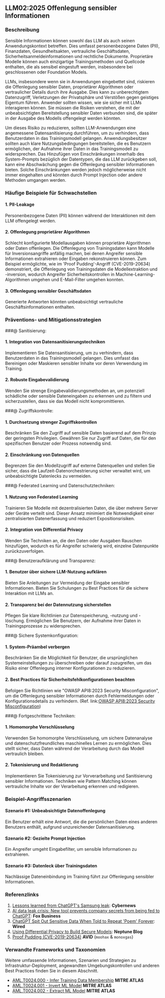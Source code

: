 ## LLM02:2025 Offenlegung sensibler Informationen

### Beschreibung

Sensible Informationen können sowohl das LLM als auch seinen Anwendungskontext betreffen. Dies umfasst personenbezogene Daten (PII), Finanzdaten, Gesundheitsakten, vertrauliche Geschäftsdaten, Sicherheitsanmeldeinformationen und rechtliche Dokumente. Proprietäre Modelle können auch einzigartige Trainingsmethoden und Quellcode enthalten, die als sensibel eingestuft werden, insbesondere bei geschlossenen oder Foundation Models.

LLMs, insbesondere wenn sie in Anwendungen eingebettet sind, riskieren die Offenlegung sensibler Daten, proprietärer Algorithmen oder vertraulicher Details durch ihre Ausgabe. Dies kann zu unberechtigtem Datenzugriff, Verletzungen der Privatsphäre und Verstößen gegen geistiges Eigentum führen. Anwender sollten wissen, wie sie sicher mit LLMs interagieren können. Sie müssen die Risiken verstehen, die mit der unbeabsichtigten Bereitstellung sensibler Daten verbunden sind, die später in der Ausgabe des Modells offengelegt werden könnten.

Um dieses Risiko zu reduzieren, sollten LLM-Anwendungen eine angemessene Datensanitisierung durchführen, um zu verhindern, dass Benutzerdaten in das Trainingsmodell gelangen. Anwendungsbesitzer sollten auch klare Nutzungsbedingungen bereitstellen, die es Benutzern ermöglichen, der Aufnahme ihrer Daten in das Trainingsmodell zu widersprechen. Das Hinzufügen von Einschränkungen innerhalb des System-Prompts bezüglich der Datentypen, die das LLM zurückgeben soll, kann eine Abschwächung gegen die Offenlegung sensibler Informationen bieten. Solche Einschränkungen werden jedoch möglicherweise nicht immer eingehalten und könnten durch Prompt Injection oder andere Methoden umgangen werden.

### Häufige Beispiele für Schwachstellen

#### 1. PII-Leakage
  Personenbezogene Daten (PII) können während der Interaktionen mit dem LLM offengelegt werden.
#### 2. Offenlegung proprietärer Algorithmen
  Schlecht konfigurierte Modellausgaben können proprietäre Algorithmen oder Daten offenlegen. Die Offenlegung von Trainingsdaten kann Modelle für Inversionsangriffe anfällig machen, bei denen Angreifer sensible Informationen extrahieren oder Eingaben rekonstruieren können. Zum Beispiel ermöglichte, wie im 'Proof Pudding'-Angriff (CVE-2019-20634) demonstriert, die Offenlegung von Trainingsdaten die Modellextraktion und -inversion, wodurch Angreifer Sicherheitskontrollen in Machine-Learning-Algorithmen umgehen und E-Mail-Filter umgehen konnten.
#### 3. Offenlegung sensibler Geschäftsdaten
  Generierte Antworten könnten unbeabsichtigt vertrauliche Geschäftsinformationen enthalten.

### Präventions- und Mitigationsstrategien

###@ Sanitisierung:

#### 1. Integration von Datensanitisierungstechniken
  Implementieren Sie Datensanitisierung, um zu verhindern, dass Benutzerdaten in das Trainingsmodell gelangen. Dies umfasst das Bereinigen oder Maskieren sensibler Inhalte vor deren Verwendung im Training.
#### 2. Robuste Eingabevalidierung
  Wenden Sie strenge Eingabevalidierungsmethoden an, um potenziell schädliche oder sensible Dateneingaben zu erkennen und zu filtern und sicherzustellen, dass sie das Modell nicht kompromittieren.

###@ Zugriffskontrolle:

#### 1. Durchsetzung strenger Zugriffskontrollen
  Beschränken Sie den Zugriff auf sensible Daten basierend auf dem Prinzip der geringsten Privilegien. Gewähren Sie nur Zugriff auf Daten, die für den spezifischen Benutzer oder Prozess notwendig sind.
#### 2. Einschränkung von Datenquellen
  Begrenzen Sie den Modellzugriff auf externe Datenquellen und stellen Sie sicher, dass die Laufzeit-Datenorchestrierung sicher verwaltet wird, um unbeabsichtigte Datenlecks zu vermeiden.

###@ Federated Learning und Datenschutztechniken:

#### 1. Nutzung von Federated Learning
  Trainieren Sie Modelle mit dezentralisierten Daten, die über mehrere Server oder Geräte verteilt sind. Dieser Ansatz minimiert die Notwendigkeit einer zentralisierten Datenerfassung und reduziert Expositionsrisiken.
#### 2. Integration von Differential Privacy
  Wenden Sie Techniken an, die den Daten oder Ausgaben Rauschen hinzufügen, wodurch es für Angreifer schwierig wird, einzelne Datenpunkte zurückzuverfolgen.

###@ Benutzeraufklärung und Transparenz:

#### 1. Benutzer über sichere LLM-Nutzung aufklären
  Bieten Sie Anleitungen zur Vermeidung der Eingabe sensibler Informationen. Bieten Sie Schulungen zu Best Practices für die sichere Interaktion mit LLMs an.
#### 2. Transparenz bei der Datennutzung sicherstellen
  Pflegen Sie klare Richtlinien zur Datenspeicherung, -nutzung und -löschung. Ermöglichen Sie Benutzern, der Aufnahme ihrer Daten in Trainingsprozesse zu widersprechen.

###@ Sichere Systemkonfiguration:

#### 1. System-Präambel verbergen
  Beschränken Sie die Möglichkeit für Benutzer, die ursprünglichen Systemeinstellungen zu überschreiben oder darauf zuzugreifen, um das Risiko einer Offenlegung interner Konfigurationen zu reduzieren.
#### 2. Best Practices für Sicherheitsfehlkonfigurationen beachten
  Befolgen Sie Richtlinien wie "OWASP API8:2023 Security Misconfiguration", um die Offenlegung sensibler Informationen durch Fehlermeldungen oder Konfigurationsdetails zu verhindern.
  (Ref. link:[OWASP API8:2023 Security Misconfiguration](https://owasp.org/API-Security/editions/2023/en/0xa8-security-misconfiguration/))

###@ Fortgeschrittene Techniken:

#### 1. Homomorphe Verschlüsselung
  Verwenden Sie homomorphe Verschlüsselung, um sichere Datenanalyse und datenschutzfreundliches maschinelles Lernen zu ermöglichen. Dies stellt sicher, dass Daten während der Verarbeitung durch das Modell vertraulich bleiben.
#### 2. Tokenisierung und Redaktierung
  Implementieren Sie Tokenisierung zur Vorverarbeitung und Sanitisierung sensibler Informationen. Techniken wie Pattern Matching können vertrauliche Inhalte vor der Verarbeitung erkennen und redigieren.

### Beispiel-Angriffsszenarien

#### Szenario #1: Unbeabsichtigte Datenoffenlegung
  Ein Benutzer erhält eine Antwort, die die persönlichen Daten eines anderen Benutzers enthält, aufgrund unzureichender Datensanitisierung.
#### Szenario #2: Gezielte Prompt Injection
  Ein Angreifer umgeht Eingabefilter, um sensible Informationen zu extrahieren.
#### Szenario #3: Datenleck über Trainingsdaten
  Nachlässige Dateneinbindung im Training führt zur Offenlegung sensibler Informationen.

### Referenzlinks

1. [Lessons learned from ChatGPT's Samsung leak](https://cybernews.com/security/chatgpt-samsung-leak-explained-lessons/): **Cybernews**
2. [AI data leak crisis: New tool prevents company secrets from being fed to ChatGPT](https://www.foxbusiness.com/politics/ai-data-leak-crisis-prevent-company-secrets-chatgpt): **Fox Business**
3. [ChatGPT Spit Out Sensitive Data When Told to Repeat 'Poem' Forever](https://www.wired.com/story/chatgpt-poem-forever-security-roundup/): **Wired**
4. [Using Differential Privacy to Build Secure Models](https://neptune.ai/blog/using-differential-privacy-to-build-secure-models-tools-methods-best-practices): **Neptune Blog**
5. [Proof Pudding (CVE-2019-20634)](https://avidml.org/database/avid-2023-v009/) **AVID** (`moohax` & `monoxgas`)

### Verwandte Frameworks und Taxonomien

Weitere umfassende Informationen, Szenarien und Strategien zu Infrastruktur-Deployment, angewandten Umgebungskontrollen und anderen Best Practices finden Sie in diesem Abschnitt.

- [AML.T0024.000 - Infer Training Data Membership](https://atlas.mitre.org/techniques/AML.T0024.000) **MITRE ATLAS**
- [AML.T0024.001 - Invert ML Model](https://atlas.mitre.org/techniques/AML.T0024.001) **MITRE ATLAS**
- [AML.T0024.002 - Extract ML Model](https://atlas.mitre.org/techniques/AML.T0024.002) **MITRE ATLAS**

